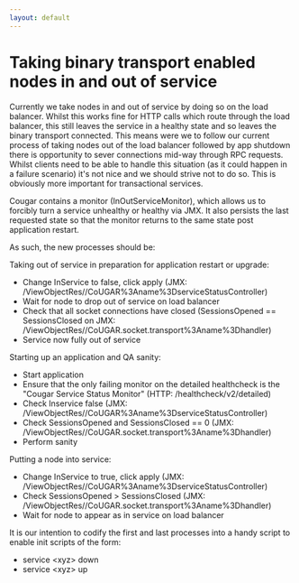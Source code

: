 ```yaml
---
layout: default
---
```

# Taking binary transport enabled nodes in and out of service

Currently we take nodes in and out of service by doing so on the load balancer. Whilst this works fine for HTTP calls
which route through the load balancer, this still leaves the service in a healthy state and so leaves the binary transport
connected. This means were we to follow our current process of taking nodes out of the load balancer followed by app shutdown
there is opportunity to sever connections mid-way through RPC requests. Whilst clients need to be able to handle this
situation (as it could happen in a failure scenario) it's not nice and we should strive not to do so. This is obviously
more important for transactional services.

Cougar contains a monitor (InOutServiceMonitor), which allows us to forcibly turn a service unhealthy or healthy via JMX.
It also persists the last requested state so that the monitor returns to the same state post application restart.

As such, the new processes should be:

Taking out of service in preparation for application restart or upgrade:

* Change InService to false, click apply (JMX: /ViewObjectRes//CoUGAR%3Aname%3DserviceStatusController)
* Wait for node to drop out of service on load balancer
* Check that all socket connections have closed (SessionsOpened == SessionsClosed on JMX: /ViewObjectRes//CoUGAR.socket.transport%3Aname%3Dhandler)
* Service now fully out of service

Starting up an application and QA sanity:

* Start application
* Ensure that the only failing monitor on the detailed healthcheck is the "Cougar Service Status Monitor" (HTTP: /healthcheck/v2/detailed)
* Check Inservice false (JMX: /ViewObjectRes//CoUGAR%3Aname%3DserviceStatusController)
* Check SessionsOpened and SessionsClosed == 0 (JMX: /ViewObjectRes//CoUGAR.socket.transport%3Aname%3Dhandler)
* Perform sanity

Putting a node into service:

* Change InService to true, click apply (JMX: /ViewObjectRes//CoUGAR%3Aname%3DserviceStatusController)
* Check SessionsOpened > SessionsClosed (JMX: /ViewObjectRes//CoUGAR.socket.transport%3Aname%3Dhandler)
* Wait for node to appear as in service on load balancer

It is our intention to codify the first and last processes into a handy script to enable init scripts of the form:

* service &lt;xyz> down
* service &lt;xyz> up